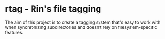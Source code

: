# rtag - Rin's file tagging

The aim of this project is to create a tagging system that's easy to work with when synchronizing subdirectories and doesn't rely on filesystem-specific features.
